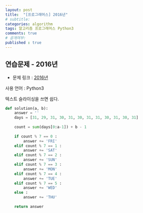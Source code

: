 ```yaml
---
layout: post
title:  "[프로그래머스] 2016년"
# subtitle: 
categories: algorithm
tags: 알고리즘 프로그래머스 Python3
comments: true
# 공개여부:
published : true
---
```


## 연습문제 - 2016년

* 문제 링크 : [2016년](https://programmers.co.kr/learn/courses/30/lessons/12901)

사용 언어 : Python3

텍스트 슬라이싱을 쓰면 쉽다.

```python
def solution(a, b):
    answer = ''
    days = [31, 29, 31, 30, 31, 30, 31, 31, 30, 31, 30, 31]
    
    count = sum(days[0:a-1]) + b - 1
    
    if count % 7 == 0 :
        answer += 'FRI'
    elif count % 7 == 1 :
        answer += 'SAT'
    elif count % 7 == 2 :
        answer += 'SUN'
    elif count % 7 == 3 :
        answer += 'MON'
    elif count % 7 == 4 :
        answer += 'TUE'
    elif count % 7 == 5 :
        answer += 'WED'
    else :
        answer += 'THU'
        
    return answer
```